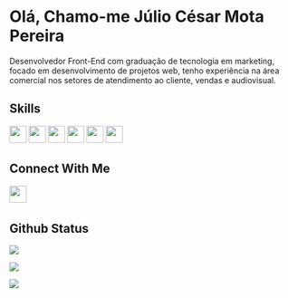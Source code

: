 # Olá, Chamo-me Júlio César Mota Pereira

Desenvolvedor Front-End com graduação de tecnologia em marketing, focado em desenvolvimento de projetos web, tenho experiência na área comercial nos setores de atendimento ao cliente, vendas e audiovisual.

## Skills
<p>
<img src="https://img.shields.io/badge/javascript-%23323330.svg?style=for-the-badge&logo=javascript&logoColor=%23F7DF1E" style="margin-bottom: 4px;" height="30px">
<img src="https://img.shields.io/badge/html5-%23E34F26.svg?style=for-the-badge&logo=html5&logoColor=white" style="margin-bottom: 4px;" height="30px">
<img src="https://img.shields.io/badge/css3-%231572B6.svg?style=for-the-badge&logo=css3&logoColor=white" style="margin-bottom: 4px;" height="30px">
<img src="https://img.shields.io/badge/bootstrap-%23563D7C.svg?style=for-the-badge&logo=bootstrap&logoColor=white" style="margin-bottom: 4px;" height="30px">
<img src="https://img.shields.io/badge/react-%2320232a.svg?style=for-the-badge&logo=react&logoColor=%2361DAFB" style="margin-bottom: 4px;" height="30px">
<img src="https://img.shields.io/badge/git-%23F05033.svg?style=for-the-badge&logo=git&logoColor=white" style="margin-bottom: 4px;" height="30px">
</p>

## Connect With Me
<p>
<a href="https://linkedin.com/in/juliocesarmotapereira/"><img src="https://img.shields.io/badge/linkedin-%230077B5.svg?style=for-the-badge&logo=linkedin&logoColor=white" style="margin-bottom: 4px;" height="30px" target="_blank"></a>
</p>

## Github Status

<p><img src="https://github-readme-stats.vercel.app/api?username=juliocesarmotapereira&show_icons=true"><p>

<p><img src="https://github-readme-stats.vercel.app/api/top-langs/?username=juliocesarmotapereira&layout=compact"><p>

<p><img src="https://github-readme-streak-stats.herokuapp.com/?user=juliocesarmotapereira"><p>
